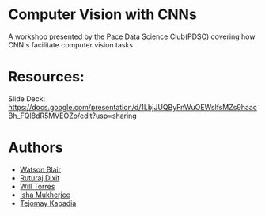# Computer Vision with CNNs
A workshop presented by the Pace Data Science Club(PDSC) covering how CNN's facilitate computer vision tasks.


# Resources:
Slide Deck: https://docs.google.com/presentation/d/1LbjJUQByFnWuOEWslfsMZs9haacBh_FQl8dR5MVEOZo/edit?usp=sharing


# Authors
- [Watson Blair](https://github.com/WatsonWBlair)
- [Ruturaj Dixit](https://github.com/ruturajdixit99)
- [Will Torres](https://github.com/torrwill/)
- [Isha Mukherjee]()
- [Tejomay Kapadia](https://github.com/tejomayk)
